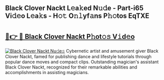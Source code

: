 ## Black Clover Nackt L𝚎a𝚔ed N𝚞𝚍e - Part-i65 Vi𝚍𝚎o L𝚎a𝚔s - H𝚘𝚝 O𝚗𝚕yf𝚊ns P𝚑𝚘tos EqTXE

# <h2><a href="http://kf6s7wx.oniu.top/?m=Black+Clover+Nackt">🔗👉 🔴 Black Clover Nackt P𝚑ot𝚘𝚜 V𝚒d𝚎o</a></h2>

[![Black Clover Nackt Nu𝚍e𝚜](https://i.imgur.com/0qMVB7G.gif)](http://kf6s7wx.oniu.top/?m=Black+Clover+Nackt)
Cybernetic artist and amusement giver Black Clover Nackt, famed for publishing dance and lifestyle tutorials through popular dance moves and compact clips. Outstanding magician's assistant Black Clover Nackt, recognized for their remarkable abilities and accomplishments in assisting magicians.  
